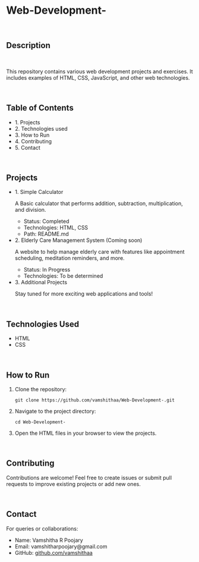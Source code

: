 <!DOCTYPE html>
<html lang="en">
<head>
    <meta charset="UTF-8">
    <title>Web-Development-</title>
</head>
<body>
    <h1>Web-Development-</h1>
    <br>
    <h2>Description</h2>
    <br>
    <p>This repository contains various web development projects and exercises. It includes examples of HTML, CSS, JavaScript, and other web technologies.</p>
    <br>
    <h2>Table of Contents</h2>
    <ul>
        <li>1. Projects</li>
        <li>2. Technologies used</li>
        <li>3. How to Run</li>
        <li>4. Contributing</li>
        <li>5. Contact</li>
    </ul>
    <br>
    <h2>Projects</h2>
    <ul>
        <li>1. Simple Calculator
            <p>A Basic calculator that performs addition, subtraction, multiplication, and division.</p>
            <ul>
                <li>Status: Completed</li>
                <li>Technologies: HTML, CSS</li>
                <li>Path: README.md</li>
            </ul>
        </li>
        <li>2. Elderly Care Management System (Coming soon)
            <p>A website to help manage elderly care with features like appointment scheduling, meditation reminders, and more.</p>
            <ul>
                <li>Status: In Progress</li>
                <li>Technologies: To be determined</li>
            </ul>
        </li>
        <li>3. Additional Projects
            <p>Stay tuned for more exciting web applications and tools!</p>
        </li>
    </ul>
    <br>
    <h2>Technologies Used</h2>
    <ul>
        <li>HTML</li>
        <li>CSS</li>
    </ul>
    <br>
    <h2>How to Run</h2>
    <ol>
        <li>Clone the repository:
            <pre><code>git clone https://github.com/vamshithaa/Web-Development-.git</code></pre>
        </li>
        <li>Navigate to the project directory:
            <pre><code>cd Web-Development-</code></pre>
        </li>
        <li>Open the HTML files in your browser to view the projects.</li>
    </ol>
    <br>
    <h2>Contributing</h2>
    <p>Contributions are welcome! Feel free to create issues or submit pull requests to improve existing projects or add new ones.</p>
    <br>
    <h2>Contact</h2>
    <p>For queries or collaborations:</p>
    <ul>
        <li>Name: Vamshitha R Poojary</li>
        <li>Email: vamshitharpoojary@gmail.com</li>
        <li>GitHub: <a href="https://github.com/vamshithaa">github.com/vamshithaa</a></li>
    </ul>
</body>
</html>
